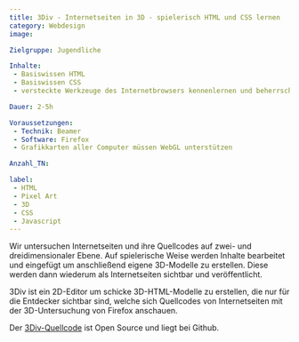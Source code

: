 ```yaml
---
title: 3Div - Internetseiten in 3D - spielerisch HTML und CSS lernen
category: Webdesign
image: 

Zielgruppe: Jugendliche

Inhalte:
 - Basiswissen HTML
 - Basiswissen CSS
 - versteckte Werkzeuge des Internetbrowsers kennenlernen und beherrschen

Dauer: 2-5h

Voraussetzungen:
 - Technik: Beamer
 - Software: Firefox
 - Grafikkarten aller Computer müssen WebGL unterstützen

Anzahl_TN: 

label:
 - HTML
 - Pixel Art
 - 3D
 - CSS
 - Javascript
---
```


Wir untersuchen Internetseiten und ihre Quellcodes auf zwei- und dreidimensionaler Ebene. Auf spielerische Weise werden Inhalte bearbeitet und eingefügt um anschließend eigene 3D-Modelle zu erstellen. Diese werden dann wiederum als Internetseiten sichtbar und veröffentlicht.

3Div ist ein 2D-Editor um schicke 3D-HTML-Modelle zu erstellen, die nur für die Entdecker sichtbar sind, welche sich Quellcodes von Internetseiten mit der 3D-Untersuchung von Firefox anschauen.

Der [3Div-Quellcode](https://github.com/raffaelj/3div) ist Open Source und liegt bei Github.



